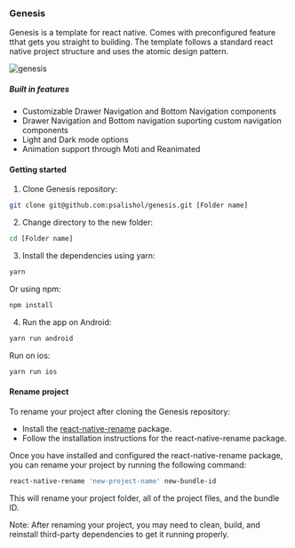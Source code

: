 ### Genesis
Genesis is a template for react native. Comes with preconfigured feature tthat gets you straight to building. The template follows a standard react native project structure and uses the atomic design pattern. 

![genesis](https://github.com/psalishol/genesis/assets/85138073/c2078de3-78a5-42c2-b4fd-d2ad83b55dcc)

##### Built in features
- Customizable Drawer Navigation and Bottom Navigation components
- Drawer Navigation and Bottom navigation suporting custom navigation components
- Light and Dark mode options
- Animation support through Moti and Reanimated



#### Getting started
1. Clone Genesis repository:
```bash
git clone git@github.com:psalishol/genesis.git [Folder name]
```

2. Change directory to the new folder:
```bash
cd [Folder name]
```
3. Install the dependencies using yarn:
```bash
yarn
```
Or using npm:
```bash
npm install
```
4. Run the app on Android:
```bash
yarn run android
```
Run on ios:
```bash
yarn run ios
```

#### Rename project
To rename your project after cloning the Genesis repository:
- Install the [react-native-rename](https://github.com/junedomingo/react-native-rename) package.
- Follow the installation instructions for the react-native-rename package.

Once you have installed and configured the react-native-rename package, you can rename your project by running the following command:

```bash
react-native-rename 'new-project-name' new-bundle-id
```

This will rename your project folder, all of the project files, and the bundle ID.

Note: After renaming your project, you may need to clean, build, and reinstall third-party dependencies to get it running properly.